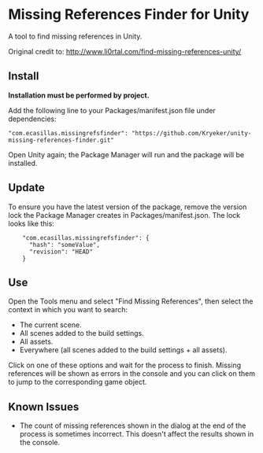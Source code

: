 # Missing References Finder for Unity
A tool to find missing references in Unity.

Original credit to: http://www.li0rtal.com/find-missing-references-unity/

## Install ##

**Installation must be performed by project.**

Add the following line to your Packages/manifest.json file under dependencies:

    "com.ecasillas.missingrefsfinder": "https://github.com/Kryeker/unity-missing-references-finder.git"
    
Open Unity again; the Package Manager will run and the package will be installed.

## Update ##

To ensure you have the latest version of the package, remove the version lock the Package Manager creates in Packages/manifest.json. The lock looks like this:

```
    "com.ecasillas.missingrefsfinder": {
      "hash": "someValue",
      "revision": "HEAD"
    }
```

## Use ##

Open the Tools menu and select "Find Missing References", then select the context in which you want to search:
- The current scene.
- All scenes added to the build settings.
- All assets.
- Everywhere (all scenes added to the build settings + all assets).

Click on one of these options and wait for the process to finish. Missing references will be shown as errors in the console and you can click on them to jump to the corresponding game object.

## Known Issues ##
- The count of missing references shown in the dialog at the end of the process is sometimes incorrect. This doesn't affect the results shown in the console.
